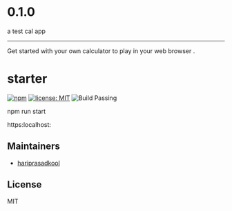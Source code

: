 # 0.1.0
a test cal app
***
Get started with your own calculator to play in your web browser .

# starter
[![npm](https://img.shields.io/badge/npm%20-v1.0.0-red.svg?style=flat-square)](https://github.com/hariprasadkool/0.1.0 "View this project on npm")
[![license: MIT](https://img.shields.io/badge/license-MIT-yellowgreen.svg?style=flat-square)](https://opensource.org/licenses/MIT "MIT License")
![Build Passing](https://img.shields.io/badge/build-passing-brightgreen.svg?style=flat-square "Build")




npm run start 

https:localhost:


## Maintainers

- [hariprasadkool](https://github.com/hariprasadkool)


## License

MIT


